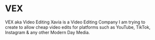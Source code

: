 # VEX
VEX aka Video Editing Xavia is a Video Editing Company I am trying to create to allow cheap video edits for platforms such as YouTube, TikTok, Instagram & any other Modern Day Media.
